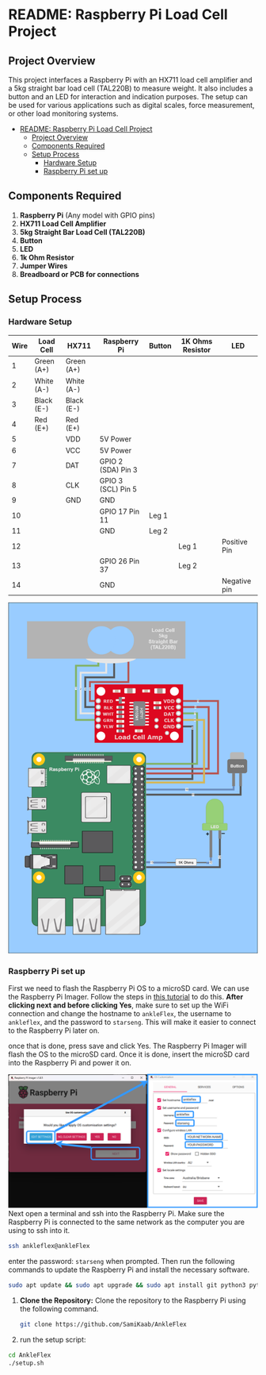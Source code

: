 # README: Raspberry Pi Load Cell Project

## Project Overview

This project interfaces a Raspberry Pi with an HX711 load cell amplifier and a 5kg straight bar load cell (TAL220B) to measure weight. It also includes a button and an LED for interaction and indication purposes. The setup can be used for various applications such as digital scales, force measurement, or other load monitoring systems.


- [README: Raspberry Pi Load Cell Project](#readme-raspberry-pi-load-cell-project)
  - [Project Overview](#project-overview)
  - [Components Required](#components-required)
  - [Setup Process](#setup-process)
    - [Hardware Setup](#hardware-setup)
    - [Raspberry Pi set up](#raspberry-pi-set-up)


## Components Required

1. **Raspberry Pi** (Any model with GPIO pins)
2. **HX711 Load Cell Amplifier**
3. **5kg Straight Bar Load Cell (TAL220B)**
4. **Button**
5. **LED**
6. **1k Ohm Resistor**
7. **Jumper Wires**
8. **Breadboard or PCB for connections**


## Setup Process

### Hardware Setup

| Wire | Load Cell | HX711 | Raspberry Pi | Button | 1K Ohms Resistor | LED |
|------|-----------|-------|--------------|--------|------------------|-----|
| 1    | Green (A+) | Green (A+) |              |        |                  |     |
| 2    | White (A-) | White (A-) |              |        |                  |     |
| 3    | Black (E-) | Black (E-) |              |        |                  |     |
| 4    | Red (E+)   | Red (E+)   |              |        |                  |     |
| 5    |            | VDD   | 5V Power     |        |                  |     |
| 6    |            | VCC   | 5V Power     |        |                  |     |
| 7    |            | DAT   | GPIO 2 (SDA) Pin 3 |        |                  |     |
| 8    |            | CLK   | GPIO 3 (SCL) Pin 5 |        |                  |     |
| 9    |            | GND   | GND          |        |                  |     |
| 10   |            |       | GPIO 17 Pin 11 | Leg 1  |                  |     |
| 11   |            |       | GND          | Leg 2  |                  |     |
| 12   |            |       |              |        | Leg 1            | Positive Pin |
| 13   |            |       | GPIO 26 Pin 37 |        | Leg 2            |     |
| 14   |            |       | GND          |        |                  | Negative pin |

<!-- include Doc/wiring_diagram.png -->
![Wiring Diagram](Doc/wiring_diagram.png)

### Raspberry Pi set up
First we need to flash the Raspberry Pi OS to a microSD card. We can use the Raspberry Pi Imager. Follow the steps in [this tutorial](https://projects.raspberrypi.org/en/projects/raspberry-pi-setting-up/2) to do this. 
**After clicking next and before clicking Yes**, make sure to set up the WiFi connection and change the hostname to `ankleFlex`, the username to `ankleflex`, and the password to `starseng`. This will make it easier to connect to the Raspberry Pi later on. 

once that is done, press save and click Yes. The Raspberry Pi Imager will flash the OS to the microSD card. Once it is done, insert the microSD card into the Raspberry Pi and power it on.

![Raspberry Pi Settings](Doc/raspberry_pi_settings.png)
Next open a terminal and ssh into the Raspberry Pi. 
Make sure the Raspberry Pi is connected to the same network as the computer you are using to ssh into it. 
```bash
ssh ankleflex@ankleFlex
```
enter the password: `starseng` when prompted.
Then run the following commands to update the Raspberry Pi and install the necessary software.
```bash
sudo apt update && sudo apt upgrade && sudo apt install git python3 python3-venv
```

1. **Clone the Repository:**
   Clone the repository to the Raspberry Pi using the following command.
   ```bash
   git clone https://github.com/SamiKaab/AnkleFlex
   ```
2. run the setup script:
```bash
cd AnkleFlex
./setup.sh
```

